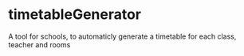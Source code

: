 # timetableGenerator
A tool for schools, to automaticly generate a timetable for each class, teacher and rooms
